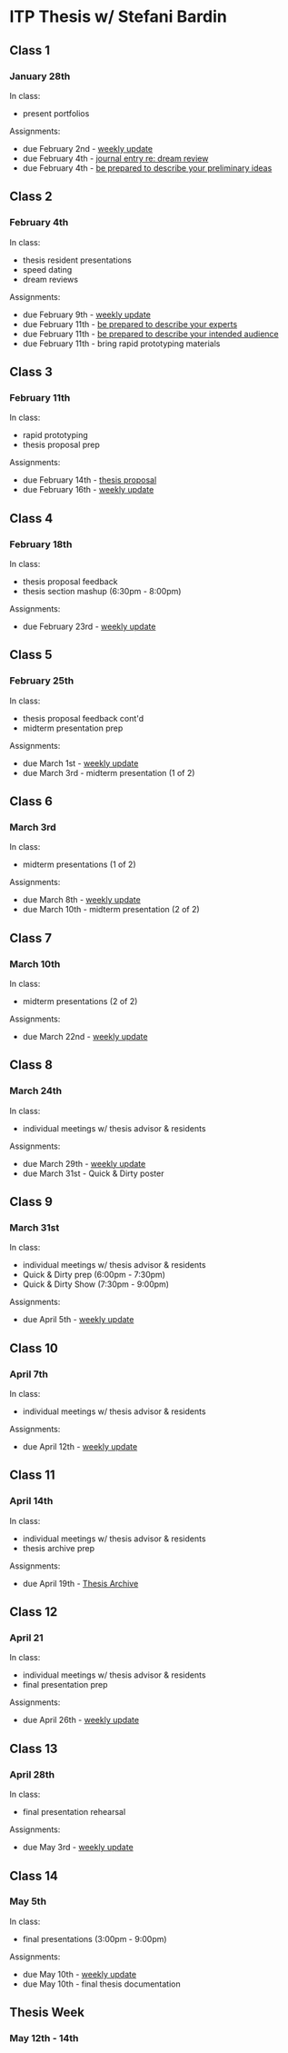 # ITP Thesis w/ Stefani Bardin

## Class 1

### January 28th

In class:

- present portfolios

Assignments:

- due February 2nd  - [weekly update](https://github.com/nopivnick/itp_thesis_weekly/wiki/Weekly-Update)
- due February 4th  - [journal entry re: dream review](https://github.com/nopivnick/itp_thesis_weekly/wiki/Dream-Review)
- due February 4th  - [be prepared to describe your preliminary ideas](https://github.com/nopivnick/itp_thesis_weekly/wiki/Preliminary-Idea(s))

## Class 2

### February 4th

In class:

- thesis resident presentations
- speed dating
- dream reviews

Assignments:

- due February 9th  - [weekly update](https://github.com/nopivnick/itp_thesis_weekly/wiki/Weekly-Update)
- due February 11th - [be prepared to describe your experts](https://github.com/nopivnick/itp_thesis_weekly/wiki/Experts)
- due February 11th - [be prepared to describe your intended audience](https://github.com/nopivnick/itp_thesis_weekly/wiki/Intended-Audience)
- due February 11th - bring rapid prototyping materials

## Class 3

### February 11th

In class:

- rapid prototyping
- thesis proposal prep

Assignments:

- due February 14th - [thesis proposal](https://github.com/nopivnick/itp_thesis_weekly/wiki/Thesis-Proposal) 
- due February 16th - [weekly update](https://github.com/nopivnick/itp_thesis_weekly/wiki/Weekly-Update)

## Class 4

### February 18th

In class:

- thesis proposal feedback
- thesis section mashup (6:30pm - 8:00pm)

Assignments:

- due February 23rd - [weekly update](https://github.com/nopivnick/itp_thesis_weekly/wiki/Weekly-Update)

## Class 5

### February 25th

In class:

- thesis proposal feedback cont'd
- midterm presentation prep

Assignments:

- due March 1st - [weekly update](https://github.com/nopivnick/itp_thesis_weekly/wiki/Weekly-Update)
- due March 3rd - midterm presentation (1 of 2)

## Class 6

### March 3rd

In class:

- midterm presentations (1 of 2)

Assignments:

- due March 8th  - [weekly update](https://github.com/nopivnick/itp_thesis_weekly/wiki/Weekly-Update)
- due March 10th - midterm presentation (2 of 2)

## Class 7

### March 10th

In class:

- midterm presentations (2 of 2)

Assignments:

- due March 22nd - [weekly update](https://github.com/nopivnick/itp_thesis_weekly/wiki/Weekly-Update)

## Class 8

### March 24th

In class:

- individual meetings w/ thesis advisor & residents

Assignments:

- due March 29th - [weekly update](https://github.com/nopivnick/itp_thesis_weekly/wiki/Weekly-Update)
- due March 31st - Quick & Dirty poster

## Class 9

### March 31st

In class:

- individual meetings w/ thesis advisor & residents
- Quick & Dirty prep (6:00pm - 7:30pm)
- Quick & Dirty Show (7:30pm - 9:00pm)

Assignments:

- due April 5th - [weekly update](https://github.com/nopivnick/itp_thesis_weekly/wiki/Weekly-Update)

## Class 10

### April 7th

In class:

- individual meetings w/ thesis advisor & residents

Assignments:

- due April 12th - [weekly update](https://github.com/nopivnick/itp_thesis_weekly/wiki/Weekly-Update)

## Class 11

### April 14th

In class:

- individual meetings w/ thesis advisor & residents
- thesis archive prep

Assignments:

- due April 19th - [Thesis Archive](https://github.com/nopivnick/itp_thesis_syllabus-lite/wiki/Thesis-Archive)

## Class 12

### April 21

In class:

- individual meetings w/ thesis advisor & residents
- final presentation prep

Assignments:

- due April 26th - [weekly update](https://github.com/nopivnick/itp_thesis_weekly/wiki/Weekly-Update)

## Class 13

### April 28th

In class:

- final presentation rehearsal

Assignments:

- due May 3rd - [weekly update](https://github.com/nopivnick/itp_thesis_weekly/wiki/Weekly-Update)

## Class 14

### May 5th

In class:

- final presentations (3:00pm - 9:00pm)

Assignments:

- due May 10th - [weekly update](https://github.com/nopivnick/itp_thesis_weekly/wiki/Weekly-Update)
- due May 10th - final thesis documentation

## Thesis Week

### May 12th - 14th
